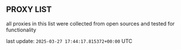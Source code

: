 ## PROXY LIST

all proxies in this list were collected from open sources and tested for functionality

last update: `2025-03-27 17:44:17.815372+00:00` UTC